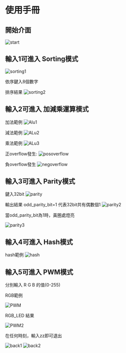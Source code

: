 
# 使用手冊

## 開始介面

![start](images/start.png)

## 輸入1可進入 Sorting模式
![sorting1](images/sorting1.png)

依序鍵入8個數字

排序結果
![sorting2](images/sorting2.png)

## 輸入2可進入 加減乘運算模式

加法範例
![Alu1](images/Alu1.png)

減法範例
![ALu2](images/ALu2.png)

乘法範例
![ALu3](images/ALu3.png)

正overflow發生:
![posoverflow](images/posoverflow.png)

負overflow發生
![negoverflow](images/negoverflow.png)

## 輸入3可進入 Parity模式

鍵入32bit
![parity](images/parity.png)

輸出結果  odd_parity_bit=1 代表32bit共有偶數個1
![parity2](images/parity2.png)

當odd_parity_bit為1時，黃圈處燈亮

![parity3](images/parity3.png)

## 輸入4可進入 Hash模式

hash範例
![hash](images/hash.png)

## 輸入5可進入 PWM模式

分別輸入 R G B 的值(0-255)

RGB範例

![PWM](images/PWM.png)

RGB_LED 結果

![PWM2](images/PWM2.png)

在任何時刻，輸入zz即可退出

![back1](images/back1.png)
![back2](images/back2.png)

